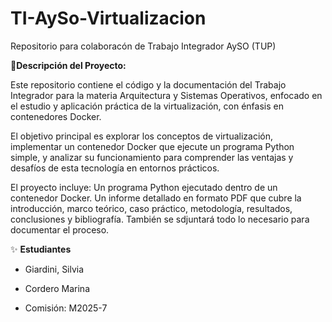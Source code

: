 # TI-AySo-Virtualizacion
Repositorio para colaboracón de Trabajo Integrador AySO (TUP)

📌**Descripción del Proyecto:**

Este repositorio contiene el código y la documentación del Trabajo Integrador para la materia Arquitectura y Sistemas Operativos, enfocado en el estudio y aplicación práctica de la virtualización, con énfasis en contenedores Docker. 

El objetivo principal es explorar los conceptos de virtualización, implementar un contenedor Docker que ejecute un programa Python simple, y analizar su funcionamiento para comprender las ventajas y desafíos de esta tecnología en entornos prácticos.

El proyecto incluye:
Un programa Python ejecutado dentro de un contenedor Docker.
Un informe detallado en formato PDF que cubre la introducción, marco teórico, caso práctico, metodología, resultados, conclusiones y bibliografía.
También se sdjuntará todo lo necesario para documentar el proceso.


✨ **Estudiantes**
* Giardini, Silvia
* Cordero Marina
  
* Comisión: M2025-7
